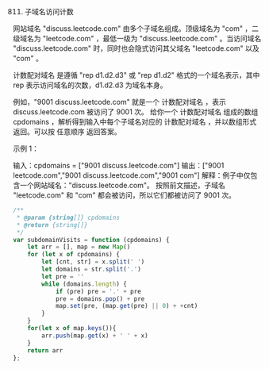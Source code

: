 811. 子域名访问计数

网站域名 "discuss.leetcode.com" 由多个子域名组成。顶级域名为 "com" ，二级域名为 "leetcode.com" ，最低一级为 "discuss.leetcode.com" 。当访问域名 "discuss.leetcode.com" 时，同时也会隐式访问其父域名 "leetcode.com" 以及 "com" 。

计数配对域名 是遵循 "rep d1.d2.d3" 或 "rep d1.d2" 格式的一个域名表示，其中 rep 表示访问域名的次数，d1.d2.d3 为域名本身。

例如，"9001 discuss.leetcode.com" 就是一个 计数配对域名 ，表示 discuss.leetcode.com 被访问了 9001 次。
给你一个 计数配对域名 组成的数组 cpdomains ，解析得到输入中每个子域名对应的 计数配对域名 ，并以数组形式返回。可以按 任意顺序 返回答案。

 

示例 1：

输入：cpdomains = ["9001 discuss.leetcode.com"]
输出：["9001 leetcode.com","9001 discuss.leetcode.com","9001 com"]
解释：例子中仅包含一个网站域名："discuss.leetcode.com"。
按照前文描述，子域名 "leetcode.com" 和 "com" 都会被访问，所以它们都被访问了 9001 次。
```js
/**
 * @param {string[]} cpdomains
 * @return {string[]}
 */
var subdomainVisits = function (cpdomains) {
    let arr = [], map = new Map()
    for (let x of cpdomains) {
        let [cnt, str] = x.split(' ')
        let domains = str.split('.')
        let pre = ''
        while (domains.length) {
            if (pre) pre = '.' + pre
            pre = domains.pop() + pre
            map.set(pre, (map.get(pre) || 0) + +cnt)
        }
    }
    for(let x of map.keys()){
        arr.push(map.get(x) + ' ' + x)
    }
    return arr
};